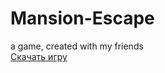 # Mansion-Escape
a game, created with my friends
<br/>
[Скачать игру](https://github.com/Vlad21islav/Mansion-Escape/blob/main/output/)
